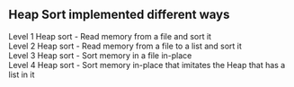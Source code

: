 <h2>Heap Sort implemented different ways</h2>
Level 1 Heap sort - Read memory from a file and sort it</br>
Level 2 Heap sort - Read memory from a file to a list and sort it</br>
Level 3 Heap sort - Sort memory in a file in-place</br>
Level 4 Heap sort - Sort memory in-place that imitates the Heap that has a list in it
